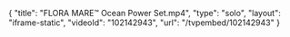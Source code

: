 {
    "title": "FLORA MARE&trade; Ocean Power Set.mp4",
    "type": "solo",
    "layout": "iframe-static",
    "videoId": "102142943",
    "url": "\/tvpembed\/102142943"
}